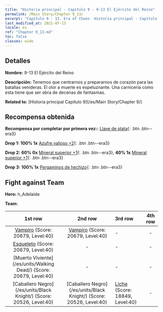 ```yaml
---
title: "Historia principal - Capítulo 9 - 9-13 El Ejército del Reino"
permalink: /Main Story/Chapter 9_13/
excerpt: "Capítulo 9 - 13. Era of Chaos  Historia principal - Capítulo 9_13. 9-13 El Ejército del Reino"
last_modified_at: 2021-07-13
locale: es
ref: "Chapter 9_13.md"
toc: false
classes: wide
---
```


## Detalles

 **Nombre:** 9-13 El Ejército del Reino

 **Descripción:** Tenemos que centrarnos y prepararnos de corazón para las batallas venideras. El olor a muerte es espeluznante. Una carnicería como esta tiene que ser obra de decenas de fantasmas.

 **Related to:** [Historia principal Capítulo 9](/es/Main Story/Chapter 9/)

## Recompensa obtenida

 **Recompensa por completar por primera vez::** [Llave de plata](/ItemsES/con_693/){: .btn .btn--era3}

 **Drop 1:** **100% 1x** [Azufre valioso +2](/ItemsES/mat_29/){: .btn .btn--era3}

 **Drop 2:** **60% 0x** [Mineral superior +1](/ItemsES/mat_19/){: .btn .btn--era3}, **40% 1x** [Mineral superior +1](/ItemsES/mat_19/){: .btn .btn--era3}

 **Drop 3:** **100% 1x** [Pergaminos de hechizo](/ItemsES/con_694/){: .btn .btn--era3}


## Fight against Team
 **Hero:** h_Adelaide

 **Team:**


  | 1st row | 2nd row | 3rd row | 4th row |
  |:----:|:----:|:----|:----:|
  | [Vampiro](/es/units/Vampire/) (Score: 20679, Level:40)  | [Vampiro](/es/units/Vampire/) (Score: 20679, Level:40)  | - | - |
  | [Esqueleto](/es/units/Skeleton/) (Score: 20679, Level:40)  | - | - | - |
  | [Muerto Viviente](/es/units/Walking Dead/) (Score: 20679, Level:40)  | - | - | - |
  | [Caballero Negro](/es/units/Black Knight/) (Score: 20526, Level:40)  | [Caballero Negro](/es/units/Black Knight/) (Score: 20526, Level:40)  | [Liche](/es/units/Lich/) (Score: 18849, Level:40)  | - |



